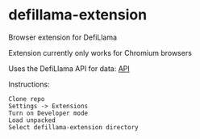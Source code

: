 # defillama-extension
Browser extension for DefiLlama

Extension currently only works for Chromium browsers

Uses the DefiLlama API for data:
[API](https://docs.llama.fi/api)

Instructions:
```
Clone repo
Settings -> Extensions 
Turn on Developer mode
Load unpacked
Select defillama-extension directory
```
